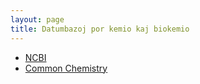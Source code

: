```yaml
---
layout: page
title: Datumbazoj por kemio kaj biokemio
---
```


- [NCBI](https://pubchem.ncbi.nlm.nih.gov)
- [Common Chemistry](https://commonchemistry.cas.org)